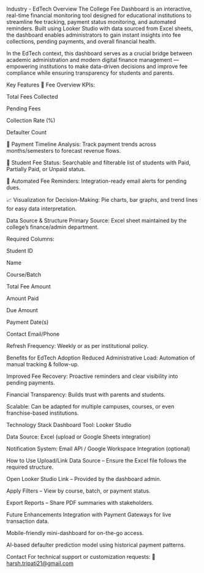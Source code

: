 Industry - EdTech
Overview
The College Fee Dashboard is an interactive, real-time financial monitoring tool designed for educational institutions to streamline fee tracking, payment status monitoring, and automated reminders. Built using Looker Studio with data sourced from Excel sheets, the dashboard enables administrators to gain instant insights into fee collections, pending payments, and overall financial health.

In the EdTech context, this dashboard serves as a crucial bridge between academic administration and modern digital finance management — empowering institutions to make data-driven decisions and improve fee compliance while ensuring transparency for students and parents.

Key Features
📌 Fee Overview KPIs:

Total Fees Collected

Pending Fees

Collection Rate (%)

Defaulter Count

📅 Payment Timeline Analysis:
Track payment trends across months/semesters to forecast revenue flows.

👥 Student Fee Status:
Searchable and filterable list of students with Paid, Partially Paid, or Unpaid status.

📩 Automated Fee Reminders:
Integration-ready email alerts for pending dues.

📈 Visualization for Decision-Making:
Pie charts, bar graphs, and trend lines for easy data interpretation.

Data Source & Structure
Primary Source: Excel sheet maintained by the college’s finance/admin department.

Required Columns:

Student ID

Name

Course/Batch

Total Fee Amount

Amount Paid

Due Amount

Payment Date(s)

Contact Email/Phone

Refresh Frequency:
Weekly or as per institutional policy.

Benefits for EdTech Adoption
Reduced Administrative Load: Automation of manual tracking & follow-up.

Improved Fee Recovery: Proactive reminders and clear visibility into pending payments.

Financial Transparency: Builds trust with parents and students.

Scalable: Can be adapted for multiple campuses, courses, or even franchise-based institutions.

Technology Stack
Dashboard Tool: Looker Studio

Data Source: Excel (upload or Google Sheets integration)

Notification System: Email API / Google Workspace Integration (optional)

How to Use
Upload/Link Data Source – Ensure the Excel file follows the required structure.

Open Looker Studio Link – Provided by the dashboard admin.

Apply Filters – View by course, batch, or payment status.

Export Reports – Share PDF summaries with stakeholders.

Future Enhancements
Integration with Payment Gateways for live transaction data.

Mobile-friendly mini-dashboard for on-the-go access.

AI-based defaulter prediction model using historical payment patterns.

Contact
For technical support or customization requests:
📧 harsh.tripati21@gmail.com
